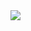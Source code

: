 <img src="https://media1.giphy.com/media/v1.Y2lkPTc5MGI3NjExYmp6MWxjeXo3eTI5MG9vemFpMXJ0eHY0cTZub2syeWY1aG0zMW1ibyZlcD12MV9pbnRlcm5hbF9naWZfYnlfaWQmY3Q9Zw/RJmzcbqfIe36ADUD68/giphy.gif"/>